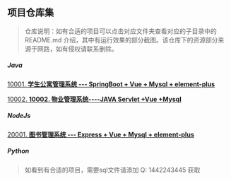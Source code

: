 ## 项目仓库集

>  仓库说明：如有合适的项目可以点击对应文件夹查看对应的子目录中的 README.md 介绍，其中有运行效果的部分截图。该仓库下的资源部分来源于网路，如有侵权请联系删除。



##### Java

[10001.  **学生公寓管理系统 --- SpringBoot + Vue + Mysql + element-plus**](./Java/10001.%20%20学生公寓管理系统%20---%20SpringBoot%20+%20Vue%20+%20Mysql%20+%20element-plus/README.md)

[10002.  **10002. 物业管理系统----JAVA Servlet +Vue +Mysql**](./Java/10002.%20物业管理系统----JAVA%20Servlet%20+Vue%20+MYSQL/vue/README.md)



##### NodeJs

[20001.  **图书管理系统     --- Express + Vue + Mysql + element-plus**](./NodeJS/20001.%20%20%20图书管理系统%20---%20Vue-Express-Mysql/README.md)

##### Python




















> 如看到有合适的项目，需要sql文件请添加 Q: 1442243445 获取





 